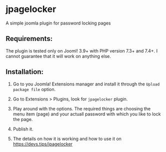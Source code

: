 # jpagelocker
A simple joomla plugin for password locking pages

Requirements:
-------------
The plugin is tested only on Jooml! 3.9+ with PHP version 7.3+ and 7.4+. I cannot guarantee that it will work on anything else.

Installation:
-------------

1. Go to you Joomla! Extensions manager and install it through the `Upload package file` option.

2. Go to Extensions > Plugins, look for `jpagelocker` plugin.
    
3. Play around with the options. The required things are choosing the menu item (page) and your actuall password with which you like to lock the page.

4. Publish it.

5. The details on how it is working and how to use it on https://devs.tips/jpagelocker
